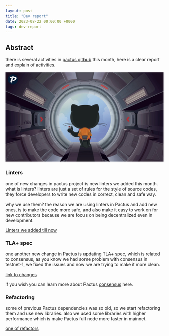 ```yaml
---
layout: post
title: "Dev report"
date: 2023-08-22 00:00:00 +0000
tags: dev-report
---
```


## Abstract

there is several activities in [pactus github](https://github.com/pactus-project/pactus) this month, here is a 
clear report and explain of activities.

![Github Pactus](/blog/images/2023-08-22-dev-report/github-pactus.png)

### Linters

one of new changes in pactus project is new linters we added this month.
what is linters?
linters are just a set of rules for the style of source codes, they force developers to write new codes
in correct, clean and safe way.

why we use them?
the reason we are using linters in Pactus and add new ones, is to make the code more safe,
and also make it easy to work on for new contributors because we are focus on being decentralized even in development.

[Linters we added till now](https://github.com/pactus-project/pactus/issues/644)

### TLA+ spec

one another new change in Pactus is updating TLA+ spec, which is related to consensus, as you know we had some problem with consensus in testnet-1, we fixed the issues and now we are trying to make it more clean.

[link to changes](https://github.com/pactus-project/pactus/pull/641)

if you wish you can learn more about Pactus [consensus](https://pactus.org/learn/consensus/specification/) here.

### Refactoring

some of previous Pactus dependencies was so old, so we start refactoring them and use new libraries.
also we used some libraries with higher performance which is make Pactus full node more faster in mainnet.

[one of refactors](https://github.com/pactus-project/pactus/pull/613)
